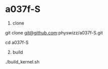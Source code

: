 # a037f-S

1. clone

git clone git@github.com:physwizz/a037f-S.git

cd a037f-S

2. build

./build_kernel.sh
